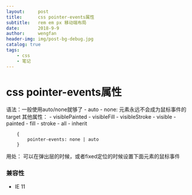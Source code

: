 ```yaml
---
layout:     post
title:      css pointer-events属性
subtitle:   rem em px 移动端布局
date:       2018-9-9
author:     wengfan
header-img: img/post-bg-debug.jpg
catalog: true
tags:
    - css
    - 笔记
---
```


# css pointer-events属性
语法：一般使用auto/none就够了
    - auto
    - none: 元素永远不会成为鼠标事件的target
其他属性：
    - visiblePainted
    - visibleFill
    - visibleStroke
    - visible
    - painted
    - fill
    - stroke
    - all
    - inherit
```
    {
        pointer-events: none | auto
    }
```

用处：
    可以在弹出层的时候，或者fixed定位的时候设置下面元素的鼠标事件

### 兼容性
- IE 11